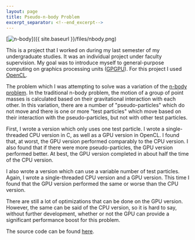```yaml
---
layout: page
title: Pseudo-n-body Problem
excerpt_separator: <!--end_excerpt-->
---
```

[<img src="{{ site.baseurl }}/files/nbody.png" alt="n-body" />]({{ site.baseurl }}/files/nbody.png)

This is a project that I worked on during my last semester of my undergraduate studies. It was an individual project under faculty supervision. My goal was to introduce myself to general-purpose computing on graphics processing units ([GPGPU](http://en.wikipedia.org/wiki/GPGPU)). For this project I used [OpenCL](http://en.wikipedia.org/wiki/OpenCL).
<!--end_excerpt-->

The problem which I was attempting to solve was a variation of the <a href="http://en.wikipedia.org/wiki/N-body_problem">n-body problem</a>. In the traditional n-body problem, the motion of a group of point masses is calculated based on their gravitational interaction with each other. In this variation, there are a number of "pseudo-particles" which do not move and there is one or more "test particles" which move based on their interaction with the pseudo-particles, but not with other test particles.

First, I wrote a version which only uses one test particle. I wrote a single-threaded CPU version in C, as well as a GPU version in OpenCL. I found that, at worst, the GPU version performed comparably to the CPU version. I also found that if there were more pseudo-particles, the GPU version performed better. At best, the GPU version completed in about half the time of the CPU version.

I also wrote a version which can use a variable number of test particles. Again, I wrote a single-threaded CPU version and a GPU version. This time I found that the GPU version performed the same or worse than the CPU version.

There are still a lot of optimizations that can be done on the GPU version. However, the same can be said of the CPU version, so it is hard to say, without further development, whether or not the GPU can provide a significant performance boost for this problem.

The source code can be found [here](https://github.com/ttaomae/pseudo-n-body/).
